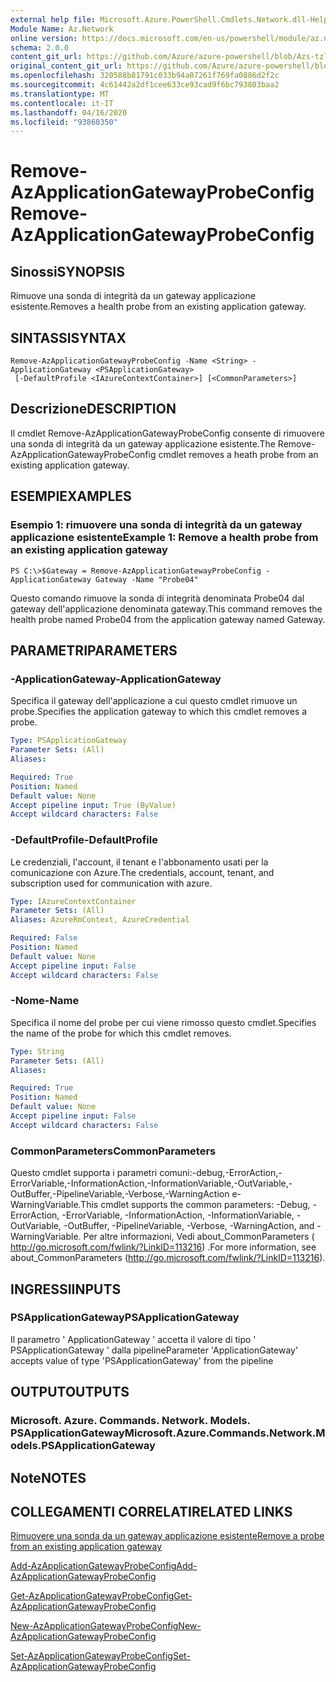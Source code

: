 ```yaml
---
external help file: Microsoft.Azure.PowerShell.Cmdlets.Network.dll-Help.xml
Module Name: Az.Network
online version: https://docs.microsoft.com/en-us/powershell/module/az.network/remove-azapplicationgatewayprobeconfig
schema: 2.0.0
content_git_url: https://github.com/Azure/azure-powershell/blob/Azs-tzl/src/Network/Network/help/Remove-AzApplicationGatewayProbeConfig.md
original_content_git_url: https://github.com/Azure/azure-powershell/blob/Azs-tzl/src/Network/Network/help/Remove-AzApplicationGatewayProbeConfig.md
ms.openlocfilehash: 320588b81791c033b94a07261f769fa0886d2f2c
ms.sourcegitcommit: 4c61442a2df1cee633ce93cad9f6bc793803baa2
ms.translationtype: MT
ms.contentlocale: it-IT
ms.lasthandoff: 04/16/2020
ms.locfileid: "93860350"
---
```

# <span data-ttu-id="a240b-101">Remove-AzApplicationGatewayProbeConfig</span><span class="sxs-lookup"><span data-stu-id="a240b-101">Remove-AzApplicationGatewayProbeConfig</span></span>

## <span data-ttu-id="a240b-102">Sinossi</span><span class="sxs-lookup"><span data-stu-id="a240b-102">SYNOPSIS</span></span>
<span data-ttu-id="a240b-103">Rimuove una sonda di integrità da un gateway applicazione esistente.</span><span class="sxs-lookup"><span data-stu-id="a240b-103">Removes a health probe from an existing application gateway.</span></span>

## <span data-ttu-id="a240b-104">SINTASSI</span><span class="sxs-lookup"><span data-stu-id="a240b-104">SYNTAX</span></span>

```
Remove-AzApplicationGatewayProbeConfig -Name <String> -ApplicationGateway <PSApplicationGateway>
 [-DefaultProfile <IAzureContextContainer>] [<CommonParameters>]
```

## <span data-ttu-id="a240b-105">Descrizione</span><span class="sxs-lookup"><span data-stu-id="a240b-105">DESCRIPTION</span></span>
<span data-ttu-id="a240b-106">Il cmdlet Remove-AzApplicationGatewayProbeConfig consente di rimuovere una sonda di integrità da un gateway applicazione esistente.</span><span class="sxs-lookup"><span data-stu-id="a240b-106">The Remove-AzApplicationGatewayProbeConfig cmdlet removes a heath probe from an existing application gateway.</span></span>

## <span data-ttu-id="a240b-107">ESEMPI</span><span class="sxs-lookup"><span data-stu-id="a240b-107">EXAMPLES</span></span>

### <span data-ttu-id="a240b-108">Esempio 1: rimuovere una sonda di integrità da un gateway applicazione esistente</span><span class="sxs-lookup"><span data-stu-id="a240b-108">Example 1: Remove a health probe from an existing application gateway</span></span>
```
PS C:\>$Gateway = Remove-AzApplicationGatewayProbeConfig -ApplicationGateway Gateway -Name "Probe04"
```

<span data-ttu-id="a240b-109">Questo comando rimuove la sonda di integrità denominata Probe04 dal gateway dell'applicazione denominata gateway.</span><span class="sxs-lookup"><span data-stu-id="a240b-109">This command removes the health probe named Probe04 from the application gateway named Gateway.</span></span>

## <span data-ttu-id="a240b-110">PARAMETRI</span><span class="sxs-lookup"><span data-stu-id="a240b-110">PARAMETERS</span></span>

### <span data-ttu-id="a240b-111">-ApplicationGateway</span><span class="sxs-lookup"><span data-stu-id="a240b-111">-ApplicationGateway</span></span>
<span data-ttu-id="a240b-112">Specifica il gateway dell'applicazione a cui questo cmdlet rimuove un probe.</span><span class="sxs-lookup"><span data-stu-id="a240b-112">Specifies the application gateway to which this cmdlet removes a probe.</span></span>

```yaml
Type: PSApplicationGateway
Parameter Sets: (All)
Aliases: 

Required: True
Position: Named
Default value: None
Accept pipeline input: True (ByValue)
Accept wildcard characters: False
```

### <span data-ttu-id="a240b-113">-DefaultProfile</span><span class="sxs-lookup"><span data-stu-id="a240b-113">-DefaultProfile</span></span>
<span data-ttu-id="a240b-114">Le credenziali, l'account, il tenant e l'abbonamento usati per la comunicazione con Azure.</span><span class="sxs-lookup"><span data-stu-id="a240b-114">The credentials, account, tenant, and subscription used for communication with azure.</span></span>

```yaml
Type: IAzureContextContainer
Parameter Sets: (All)
Aliases: AzureRmContext, AzureCredential

Required: False
Position: Named
Default value: None
Accept pipeline input: False
Accept wildcard characters: False
```

### <span data-ttu-id="a240b-115">-Nome</span><span class="sxs-lookup"><span data-stu-id="a240b-115">-Name</span></span>
<span data-ttu-id="a240b-116">Specifica il nome del probe per cui viene rimosso questo cmdlet.</span><span class="sxs-lookup"><span data-stu-id="a240b-116">Specifies the name of the probe for which this cmdlet removes.</span></span>

```yaml
Type: String
Parameter Sets: (All)
Aliases: 

Required: True
Position: Named
Default value: None
Accept pipeline input: False
Accept wildcard characters: False
```

### <span data-ttu-id="a240b-117">CommonParameters</span><span class="sxs-lookup"><span data-stu-id="a240b-117">CommonParameters</span></span>
<span data-ttu-id="a240b-118">Questo cmdlet supporta i parametri comuni:-debug,-ErrorAction,-ErrorVariable,-InformationAction,-InformationVariable,-OutVariable,-OutBuffer,-PipelineVariable,-Verbose,-WarningAction e-WarningVariable.</span><span class="sxs-lookup"><span data-stu-id="a240b-118">This cmdlet supports the common parameters: -Debug, -ErrorAction, -ErrorVariable, -InformationAction, -InformationVariable, -OutVariable, -OutBuffer, -PipelineVariable, -Verbose, -WarningAction, and -WarningVariable.</span></span> <span data-ttu-id="a240b-119">Per altre informazioni, Vedi about_CommonParameters ( http://go.microsoft.com/fwlink/?LinkID=113216) .</span><span class="sxs-lookup"><span data-stu-id="a240b-119">For more information, see about_CommonParameters (http://go.microsoft.com/fwlink/?LinkID=113216).</span></span>

## <span data-ttu-id="a240b-120">INGRESSI</span><span class="sxs-lookup"><span data-stu-id="a240b-120">INPUTS</span></span>

### <span data-ttu-id="a240b-121">PSApplicationGateway</span><span class="sxs-lookup"><span data-stu-id="a240b-121">PSApplicationGateway</span></span>
<span data-ttu-id="a240b-122">Il parametro ' ApplicationGateway ' accetta il valore di tipo ' PSApplicationGateway ' dalla pipeline</span><span class="sxs-lookup"><span data-stu-id="a240b-122">Parameter 'ApplicationGateway' accepts value of type 'PSApplicationGateway' from the pipeline</span></span>

## <span data-ttu-id="a240b-123">OUTPUT</span><span class="sxs-lookup"><span data-stu-id="a240b-123">OUTPUTS</span></span>

### <span data-ttu-id="a240b-124">Microsoft. Azure. Commands. Network. Models. PSApplicationGateway</span><span class="sxs-lookup"><span data-stu-id="a240b-124">Microsoft.Azure.Commands.Network.Models.PSApplicationGateway</span></span>

## <span data-ttu-id="a240b-125">Note</span><span class="sxs-lookup"><span data-stu-id="a240b-125">NOTES</span></span>

## <span data-ttu-id="a240b-126">COLLEGAMENTI CORRELATI</span><span class="sxs-lookup"><span data-stu-id="a240b-126">RELATED LINKS</span></span>

[<span data-ttu-id="a240b-127">Rimuovere una sonda da un gateway applicazione esistente</span><span class="sxs-lookup"><span data-stu-id="a240b-127">Remove a probe from an existing application gateway</span></span>](https://azure.microsoft.com/en-us/documentation/articles/application-gateway-create-probe-ps/#remove-a-probe-from-an-existing-application-gateway)

[<span data-ttu-id="a240b-128">Add-AzApplicationGatewayProbeConfig</span><span class="sxs-lookup"><span data-stu-id="a240b-128">Add-AzApplicationGatewayProbeConfig</span></span>]()

[<span data-ttu-id="a240b-129">Get-AzApplicationGatewayProbeConfig</span><span class="sxs-lookup"><span data-stu-id="a240b-129">Get-AzApplicationGatewayProbeConfig</span></span>]()

[<span data-ttu-id="a240b-130">New-AzApplicationGatewayProbeConfig</span><span class="sxs-lookup"><span data-stu-id="a240b-130">New-AzApplicationGatewayProbeConfig</span></span>]()

[<span data-ttu-id="a240b-131">Set-AzApplicationGatewayProbeConfig</span><span class="sxs-lookup"><span data-stu-id="a240b-131">Set-AzApplicationGatewayProbeConfig</span></span>]()

